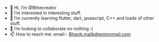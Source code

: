 - 👋 Hi, I’m @Bthecreator
- 👀 I’m interested in interesting stuff.
- 🌱 I’m currently learning flutter, dart, javascript, C++ and loads of other stuff.
- 💞️ I’m looking to collaborate on nothing :(
- 📫 How to reach me: email:- Bhavik.malik@protonmail.com

<!---
Bthecreator/Bthecreator is a ✨ special ✨ repository because its `README.md` (this file) appears on your GitHub profile.
You can click the Preview link to take a look at your changes.
--->
